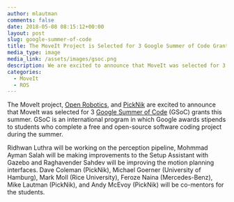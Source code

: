 ```yaml
---
author: mlautman
comments: false
date: 2018-05-08 08:15:12+00:00
layout: post
slug: google-summer-of-code
title: The MoveIt Project is Selected for 3 Google Summer of Code Grants
media_type: image
media_link: /assets/images/gsoc.png
description: We are excited to announce that MoveIt was selected for 3 Google Summer of Code (GSoC) grants for the summer of 2018.
categories:
  - MoveIt
  - ROS
---
```


The MoveIt project, [Open Robotics](https://www.osrfoundation.org), and [PickNik](http://picknik.ai/) are excited to announce that MoveIt was selected for 3 [Google Summer of Code](https://summerofcode.withgoogle.com/) (GSoC) grants this summer. GSoC is an international program in which Google awards stipends to students who complete a free and open-source software coding project during the summer.

Ridhwan Luthra will be working on the perception pipeline, Mohmmad Ayman Salah will be making improvements to the Setup Assistant with Gazebo and Raghavender Sahdev will be improving the motion planning interfaces. Dave Coleman (PickNik), Michael Goerner (University of Hamburg), Mark Moll (Rice University), Feroze Naina (Mercedes-Benz), Mike Lautman (PickNik), and Andy McEvoy (PickNik) will be co-mentors for the students.
